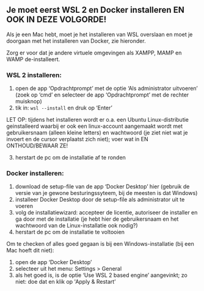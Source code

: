 ## Je moet eerst WSL 2 en Docker installeren EN OOK IN DEZE VOLGORDE!

Als je een Mac hebt, moet je het installeren van WSL overslaan en moet je doorgaan met het installeren van Docker, zie hieronder.

Zorg er voor dat je andere virtuele omgevingen als XAMPP, MAMP en WAMP de-installeert.

### WSL 2 installeren:

1. open de app ‘Opdrachtprompt’ met de optie ‘Als administrator uitvoeren’ (zoek op ‘cmd’ en selecteer de app ‘Opdrachtprompt’ met de rechter muisknop)
2. tik in: `wsl --install`
en druk op ‘Enter’

LET OP: tijdens het installeren wordt er o.a. een Ubuntu Linux-distributie geinstalleerd waarbij er ook een linux-account aangemaakt wordt met gebruikersnaam (alleen kleine letters) en wachtwoord (je ziet niet wat je invoert en de cursor verplaatst zich niet); voer wat in EN ONTHOUD/BEWAAR ZE!

3. herstart de pc om de installatie af te ronden


### Docker installeren:

1. download de setup-file van de app ‘Docker Desktop’ hier (gebruik de versie van je gewone besturingssyteem, bij de meesten is dat Windows)
2. installeer Docker Desktop door de setup-file als administrator uit te voeren
3. volg de installatiewizard: accepteer de licentie, autoriseer de installer en ga door met de installatie (je hebt hier de gebruikersnaam en het wachtwoord van de Linux-installatie ook nodig?)
4. herstart de pc om de installatie te voltooien

Om te checken of alles goed gegaan is bij een Windows-installatie (bij een Mac hoeft dit niet):

1. open de app ‘Docker Desktop’
2. selecteer uit het menu: Settings > General
3. als het goed is, is de optie ‘Use WSL 2 based engine’ aangevinkt;
zo niet: doe dat en klik op 'Apply & Restart’